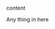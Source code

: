 content
<!-- BEGINNING OF PRE-COMMIT-PIKE DOCS HOOK -->Any thing in here<!-- END OF PRE-COMMIT-PIKE DOCS HOOK -->
